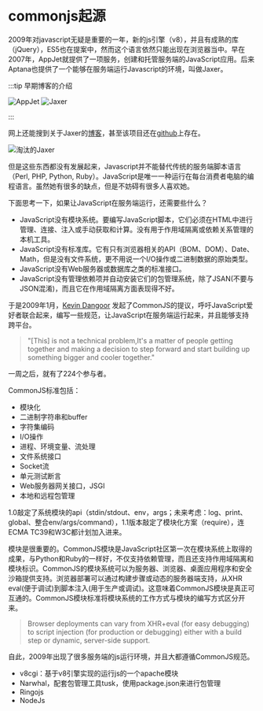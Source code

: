 # commonjs起源

2009年对javascript无疑是重要的一年，新的js引擎（v8），并且有成熟的库（jQuery），ES5也在提案中，然而这个语言依然只能出现在浏览器当中。早在2007年，AppJet就提供了一项服务，创建和托管服务端的JavaScript应用。后来Aptana也提供了一个能够在服务端运行Javascript的环境，叫做Jaxer。


:::tip 早期博客的介绍

![AppJet](https://file.shenfq.com/18-7-15/5272642.jpg)
![Jaxer](https://file.shenfq.com/18-7-15/67144717.jpg)

:::

网上还能搜到关于Jaxer的[博客](http://www.cnblogs.com/luq885/archive/2008/01/25/1052288.html)，甚至该项目还在[github](https://github.com/aptana/Jaxer)上存在。

![淘汰的Jaxer](https://file.shenfq.com/18-7-15/95167701.jpg)

但是这些东西都没有发展起来，Javascript并不能替代传统的服务端脚本语言（Perl, PHP, Python, Ruby）。JavaScript是唯一一种运行在每台消费者电脑的编程语言。虽然她有很多的缺点，但是不妨碍有很多人喜欢她。

下面思考一下，如果让JavaScript在服务端运行，还需要些什么？

- JavaScript没有模块系统。要编写JavaScript脚本，它们必须在HTML中进行管理、连接、注入或手动获取和计算。没有用于作用域隔离或依赖关系管理的本机工具。
- JavaScript没有标准库。它有只有浏览器相关的API（BOM、DOM）、Date、Math，但是没有文件系统，更不用说一个I/O操作或二进制数据的原始类型。
- JavaScript没有Web服务器或数据库之类的标准接口。
- JavaScript没有管理依赖项并自动安装它们的包管理系统，除了JSAN(不要与JSON混淆)，而且它在作用域隔离方面表现得不好。


于是2009年1月，[Kevin Dangoor](http://www.kevindangoor.com/) 发起了CommonJS的提议，呼吁JavaScript爱好者联合起来，编写一些规范，让JavaScript在服务端运行起来，并且能够支持跨平台。

>"[This] is not a technical problem,It's a matter of people getting together and making a decision to step forward and start building up something bigger and cooler together."

一周之后，就有了224个参与者。

CommonJS标准包括：

- 模块化
- 二进制字符串和buffer
- 字符集编码
- I/O操作
- 进程、环境变量、流处理
- 文件系统接口
- Socket流
- 单元测试断言
- Web服务器网关接口，JSGI
- 本地和远程包管理

1.0敲定了系统模块的api（stdin/stdout、env，args；未来考虑：log、print、global、整合env/args/command），1.1版本敲定了模块化方案（require），连ECMA TC39和W3C都计划加入进来。

模块是很重要的。CommonJS模块是JavaScript社区第一次在模块系统上取得的成果，与Python和Ruby的一样好，不仅支持依赖管理，而且还支持作用域隔离和模块标识。CommonJS的模块系统可以为服务器、浏览器、桌面应用程序和安全沙箱提供支持。浏览器部署可以通过构建步骤或动态的服务器端支持，从XHR eval(便于调试)到脚本注入(用于生产或调试)。这意味着CommonJS模块是真正可互通的。CommonJS模块标准将模块系统的工作方式与模块的编写方式区分开来。

> Browser deployments can vary from XHR+eval (for easy debugging) to script injection (for production or debugging) either with a build step or dynamic, server-side support.

自此，2009年出现了很多服务端的js运行环境，并且大都遵循CommonJS规范。

- v8cgi：基于v8引擎实现的运行js的一个apache模块
- Narwhal，配套包管理工具tusk，使用package.json来进行包管理
- Ringojs
- NodeJs
